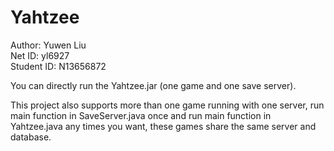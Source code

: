 # Yahtzee #

Author: Yuwen Liu  
Net ID: yl6927  
Student ID: N13656872

You can directly run the Yahtzee.jar (one game and one save server).

This project also supports more than one game running with one server, run main function in SaveServer.java once and run main function in Yahtzee.java any times you want, these games share the same server and database.